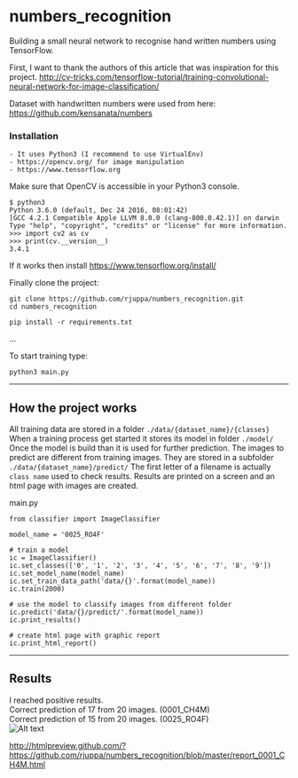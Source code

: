 # numbers_recognition
Building a small neural network to recognise hand written numbers using TensorFlow.


First, I want to thank the authors of this article that was inspiration for this project.
http://cv-tricks.com/tensorflow-tutorial/training-convolutional-neural-network-for-image-classification/

Dataset with handwritten numbers were used from here:
https://github.com/kensanata/numbers

### Installation
    - It uses Python3 (I recommend to use VirtualEnv)
    - https://opencv.org/ for image manipulation
    - https://www.tensorflow.org


Make sure that OpenCV is accessible in your Python3 console.
```
$ python3
Python 3.6.0 (default, Dec 24 2016, 08:01:42)
[GCC 4.2.1 Compatible Apple LLVM 8.0.0 (clang-800.0.42.1)] on darwin
Type "help", "copyright", "credits" or "license" for more information.
>>> import cv2 as cv
>>> print(cv.__version__)
3.4.1
```

If it works then install https://www.tensorflow.org/install/

Finally clone the project:
```
git clone https://github.com/rjuppa/numbers_recognition.git
cd numbers_recognition

pip install -r requirements.txt
```
...

To start training type:
```
python3 main.py
```


----
## How the project works

All training data are stored in a folder `./data/{dataset_name}/{classes}`
When a training process get started it stores its model in folder `./model/`
Once the model is build than it is used for further prediction. The images
to predict are different from training images. They are stored in
a subfolder `./data/{dataset_name}/predict/` The first letter of a filename
is actually `class name` used to check results. Results are printed on a screen
and an html page with images are created.

main.py
```
from classifier import ImageClassifier

model_name = '0025_RO4F'

# train a model
ic = ImageClassifier()
ic.set_classes(['0', '1', '2', '3', '4', '5', '6', '7', '8', '9'])
ic.set_model_name(model_name)
ic.set_train_data_path('data/{}'.format(model_name))
ic.train(2000)

# use the model to classify images from different folder
ic.predict('data/{}/predict/'.format(model_name))
ic.print_results()

# create html page with graphic report
ic.print_html_report()
```

----
## Results

I reached positive results.  
Correct prediction of 17 from 20 images. (0001_CH4M)  
Correct prediction of 15 from 20 images. (0025_RO4F)  
![Alt text](visualization.png?raw=true "Trump rules them all!")

http://htmlpreview.github.com/?https://github.com/rjuppa/numbers_recognition/blob/master/report_0001_CH4M.html
